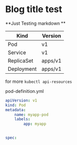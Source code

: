 # Blog title test
**Just Testing markdown **

| Kind | Version |
| --- | --- |
| Pod | v1 |
| Service | v1 |
| ReplicaSet | apps/v1 |
| Deployment | apps/v1 | 

for more `kubectl api-resources`

pod-definition.yml
```yml
apiVersion: v1
kind: Pod
metadata: 
	name: myapp-pod
	labels:
		app: myapp
		

spec:
```
